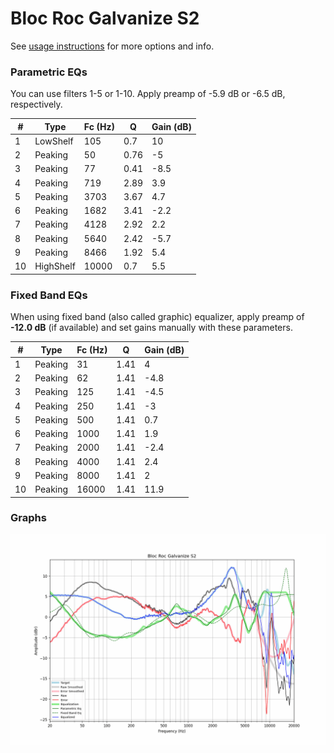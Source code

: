 # Bloc Roc Galvanize S2
See [usage instructions](https://github.com/jaakkopasanen/AutoEq#usage) for more options and info.

### Parametric EQs
You can use filters 1-5 or 1-10. Apply preamp of -5.9 dB or -6.5 dB, respectively.

|   # | Type      |   Fc (Hz) |    Q |   Gain (dB) |
|-----|-----------|-----------|------|-------------|
|   1 | LowShelf  |       105 | 0.7  |        10   |
|   2 | Peaking   |        50 | 0.76 |        -5   |
|   3 | Peaking   |        77 | 0.41 |        -8.5 |
|   4 | Peaking   |       719 | 2.89 |         3.9 |
|   5 | Peaking   |      3703 | 3.67 |         4.7 |
|   6 | Peaking   |      1682 | 3.41 |        -2.2 |
|   7 | Peaking   |      4128 | 2.92 |         2.2 |
|   8 | Peaking   |      5640 | 2.42 |        -5.7 |
|   9 | Peaking   |      8466 | 1.92 |         5.4 |
|  10 | HighShelf |     10000 | 0.7  |         5.5 |

### Fixed Band EQs
When using fixed band (also called graphic) equalizer, apply preamp of **-12.0 dB** (if available) and set gains manually with these parameters.

|   # | Type    |   Fc (Hz) |    Q |   Gain (dB) |
|-----|---------|-----------|------|-------------|
|   1 | Peaking |        31 | 1.41 |         4   |
|   2 | Peaking |        62 | 1.41 |        -4.8 |
|   3 | Peaking |       125 | 1.41 |        -4.5 |
|   4 | Peaking |       250 | 1.41 |        -3   |
|   5 | Peaking |       500 | 1.41 |         0.7 |
|   6 | Peaking |      1000 | 1.41 |         1.9 |
|   7 | Peaking |      2000 | 1.41 |        -2.4 |
|   8 | Peaking |      4000 | 1.41 |         2.4 |
|   9 | Peaking |      8000 | 1.41 |         2   |
|  10 | Peaking |     16000 | 1.41 |        11.9 |

### Graphs
![](./Bloc%20Roc%20Galvanize%20S2.png)
